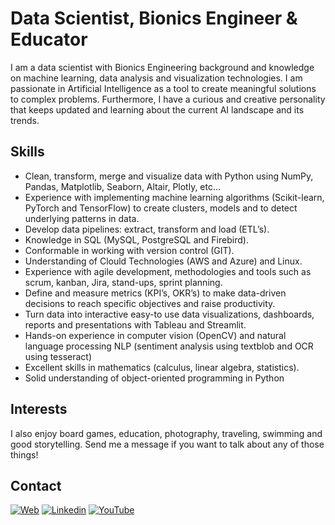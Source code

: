 # Data Scientist, Bionics Engineer & Educator

I am a data scientist with Bionics Engineering background and knowledge on machine learning, data analysis and visualization technologies. I am passionate in Artificial Intelligence as a tool to create meaningful solutions to complex problems. Furthermore, I have a curious and creative personality that keeps updated and learning about the current AI landscape and its trends.

## Skills

* Clean, transform, merge and visualize data with Python using NumPy, Pandas, Matplotlib, Seaborn, Altair, Plotly, etc...
* Experience with implementing machine learning algorithms (Scikit-learn, PyTorch and TensorFlow) to create clusters, models and to detect underlying patterns in data.
* Develop data pipelines: extract, transform and load (ETL’s).
* Knowledge in SQL (MySQL, PostgreSQL and Firebird).
* Conformable in working with version control (GIT).
* Understanding of Clould Technologies (AWS and Azure) and Linux.
* Experience with agile development, methodologies and tools such as scrum, kanban, Jira, stand-ups, sprint planning.
* Define and measure metrics (KPI’s, OKR’s) to make data-driven decisions to reach specific objectives and raise productivity.
* Turn data into interactive easy-to use data visualizations, dashboards, reports and presentations with Tableau and Streamlit.
* Hands-on experience in computer vision (OpenCV) and natural language processing NLP (sentiment analysis using textblob and OCR using tesseract)
* Excellent skills in mathematics (calculus, linear algebra, statistics).
* Solid understanding of object-oriented programming in Python

## Interests

I also enjoy board games, education, photography, traveling, swimming and good storytelling. Send me a message if you want to talk about any of those things!

## Contact

[![Web](https://img.shields.io/badge/website-000000?style=for-the-badge&logo=About.me&logoColor=white)](https://marianoog.com/contacto) [![Linkedin](https://img.shields.io/badge/LinkedIn-0077B5?style=for-the-badge&logo=linkedin&logoColor=white)](https://www.linkedin.com/in/marianoog) [![YouTube](https://img.shields.io/badge/YouTube-FF0000?style=for-the-badge&logo=youtube&logoColor=white)](https://www.youtube.com/channel/UC-pO9qHu5lT7LwDse2i9EZw)
